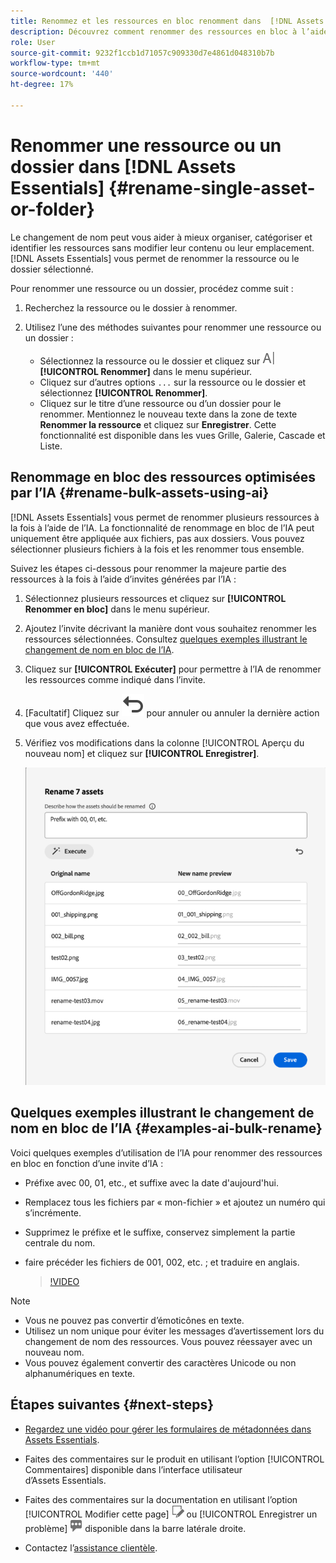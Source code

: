 ```yaml
---
title: Renommez et les ressources en bloc renomment dans  [!DNL Assets Essentials]
description: Découvrez comment renommer des ressources en bloc à l’aide de la nouvelle interface utilisateur d’Assets (Assets Essentials). Il permet de renommer plusieurs ressources à la fois.
role: User
source-git-commit: 9232f1ccb1d71057c909330d7e4861d048310b7b
workflow-type: tm+mt
source-wordcount: '440'
ht-degree: 17%

---
```


# Renommer une ressource ou un dossier dans [!DNL Assets Essentials] {#rename-single-asset-or-folder}

Le changement de nom peut vous aider à mieux organiser, catégoriser et identifier les ressources sans modifier leur contenu ou leur emplacement. [!DNL Assets Essentials] vous permet de renommer la ressource ou le dossier sélectionné.

Pour renommer une ressource ou un dossier, procédez comme suit :

1. Recherchez la ressource ou le dossier à renommer.

1. Utilisez l’une des méthodes suivantes pour renommer une ressource ou un dossier :

   * Sélectionnez la ressource ou le dossier et cliquez sur ![icône renommer](assets/do-not-localize/rename-icon.png) **[!UICONTROL Renommer]** dans le menu supérieur.
   * Cliquez sur d’autres options `...` sur la ressource ou le dossier et sélectionnez **[!UICONTROL Renommer]**.
   * Cliquez sur le titre d’une ressource ou d’un dossier pour le renommer. Mentionnez le nouveau texte dans la zone de texte **Renommer la ressource** et cliquez sur **Enregistrer**. Cette fonctionnalité est disponible dans les vues Grille, Galerie, Cascade et Liste.

## Renommage en bloc des ressources optimisées par l’IA {#rename-bulk-assets-using-ai}

[!DNL Assets Essentials] vous permet de renommer plusieurs ressources à la fois à l’aide de l’IA. La fonctionnalité de renommage en bloc de l’IA peut uniquement être appliquée aux fichiers, pas aux dossiers. Vous pouvez sélectionner plusieurs fichiers à la fois et les renommer tous ensemble.

Suivez les étapes ci-dessous pour renommer la majeure partie des ressources à la fois à l’aide d’invites générées par l’IA :

1. Sélectionnez plusieurs ressources et cliquez sur **[!UICONTROL Renommer en bloc]** dans le menu supérieur.

1. Ajoutez l’invite décrivant la manière dont vous souhaitez renommer les ressources sélectionnées. Consultez [quelques exemples illustrant le changement de nom en bloc de l’IA](#examples-ai-bulk-rename).

1. Cliquez sur **[!UICONTROL Exécuter]** pour permettre à l’IA de renommer les ressources comme indiqué dans l’invite.

1. [Facultatif] Cliquez sur ![icône d’annulation](assets/do-not-localize/undo.svg) pour annuler ou annuler la dernière action que vous avez effectuée.

1. Vérifiez vos modifications dans la colonne [!UICONTROL Aperçu du nouveau nom] et cliquez sur **[!UICONTROL Enregistrer]**.

   ![Renommer en bloc AI](assets/ai-bulk-rename.png)

## Quelques exemples illustrant le changement de nom en bloc de l’IA {#examples-ai-bulk-rename}

Voici quelques exemples d’utilisation de l’IA pour renommer des ressources en bloc en fonction d’une invite d’IA :

* Préfixe avec 00, 01, etc., et suffixe avec la date d&#39;aujourd&#39;hui.
* Remplacez tous les fichiers par « mon-fichier » et ajoutez un numéro qui s’incrémente.
* Supprimez le préfixe et le suffixe, conservez simplement la partie centrale du nom.
* faire précéder les fichiers de 001, 002, etc. ; et traduire en anglais.

  >[!VIDEO](https://video.tv.adobe.com/v/3440975)

>[!NOTE]
>
> * Vous ne pouvez pas convertir d’émoticônes en texte.
> * Utilisez un nom unique pour éviter les messages d’avertissement lors du changement de nom des ressources. Vous pouvez réessayer avec un nouveau nom.
> * Vous pouvez également convertir des caractères Unicode ou non alphanumériques en texte.

## Étapes suivantes {#next-steps}

* [Regardez une vidéo pour gérer les formulaires de métadonnées dans Assets Essentials](https://experienceleague.adobe.com/docs/experience-manager-learn/assets-essentials/configuring/metadata-forms.html?lang=fr).

* Faites des commentaires sur le produit en utilisant l’option [!UICONTROL Commentaires] disponible dans l’interface utilisateur d’Assets Essentials.

* Faites des commentaires sur la documentation en utilisant l’option [!UICONTROL Modifier cette page] ![modifier la page](assets/do-not-localize/edit-page.png) ou [!UICONTROL Enregistrer un problème] ![créer un problème GitHub](assets/do-not-localize/github-issue.png) disponible dans la barre latérale droite.

* Contactez l’[assistance clientèle](https://experienceleague.adobe.com/?support-solution=General&amp;lang=fr#support).
